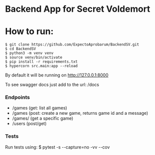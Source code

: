 # Backend App for Secret Voldemort


# How to run:
    $ git clone https://github.com/ExpectoAprobarum/BackendSV.git
    $ cd BackendSV
    $ python3 -m venv venv
    $ source venv/bin/activate
    $ pip install -r requirements.txt
    $ hypercorn src.main:app --reload
By default it will be running on http://127.0.0.1:8000

To see swagger docs just add to the url: /docs

### Endpoints

* /games (get: list all games)
* /games (post: create a new game, returns game id and a message)
* /games/<id> (get a specific game)
* /users (post/get)


### Tests
Run tests using:
    $ pytest -s --capture=no -vv --cov